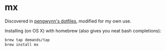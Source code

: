 # mx

Discovered in [pengwynn's dotfiles](https://github.com/pengwynn/dotfiles/blob/master/bin/mx), modified for my own use.

Installing (on OS X) with homebrew (also gives you neat bash completions):

```bash
brew tap demands/tap
brew install mx
```
